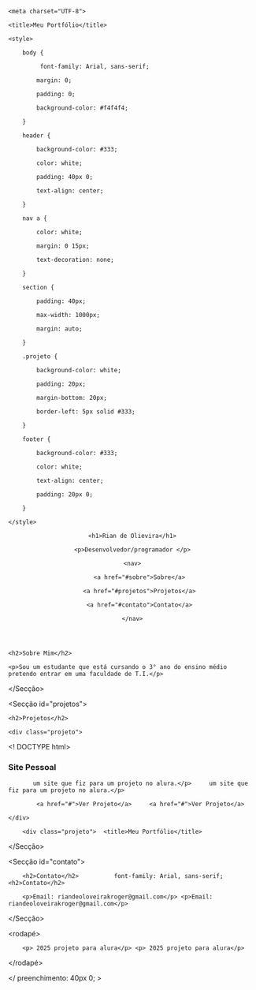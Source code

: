 <html lang="pt-br">

<head>

    <meta charset="UTF-8">

    <title>Meu Portfólio</title>

    <style>

        body {

             font-family: Arial, sans-serif; 

            margin: 0;

            padding: 0;

            background-color: #f4f4f4;

        }

        header {

            background-color: #333;

            color: white;

            padding: 40px 0;

            text-align: center;

        }

        nav a {

            color: white;

            margin: 0 15px;

            text-decoration: none;

        }

        section {

            padding: 40px;

            max-width: 1000px;

            margin: auto;

        }

        .projeto {

            background-color: white;

            padding: 20px;

            margin-bottom: 20px;

            border-left: 5px solid #333;

        }

        footer {

            background-color: #333;

            color: white;

            text-align: center;

            padding: 20px 0;

        }

    </style>

</head>

<Corpo>

<header>

    <h1>Rian de Olievira</h1>

    <p>Desenvolvedor/programador </p>

    <nav>

        <a href="#sobre">Sobre</a>

        <a href="#projetos">Projetos</a>

        <a href="#contato">Contato</a>

    </nav>

</header>

<section id="sobre">

    <h2>Sobre Mim</h2>

    <p>Sou um estudante que está cursando o 3° ano do ensino médio  pretendo entrar em uma faculdade de T.I.</p>

</Secção>

<Secção id="projetos">

    <h2>Projetos</h2>

    <div class="projeto">

 <! DOCTYPE html> <H3>Site Pessoal</H3>

           um site que fiz para um projeto no alura.</p>     um site que fiz para um projeto no alura.</p>  

            <a href="#">Ver Projeto</a>     <a href="#">Ver Projeto</a>   

    </div>

        <div class="projeto">  <title>Meu Portfólio</title>    

</Secção>

<Secção id="contato">

        <h2>Contato</h2>          font-family: Arial, sans-serif; <h2>Contato</h2>  

        <p>Email: riandeoloveirakroger@gmail.com</p> <p>Email: riandeoloveirakroger@gmail.com</p>  

   

</Secção>

<rodapé>

        <p> 2025 projeto para alura</p> <p> 2025 projeto para alura</p>  

</rodapé>

</Corpo>

</ preenchimento: 40px 0; >
